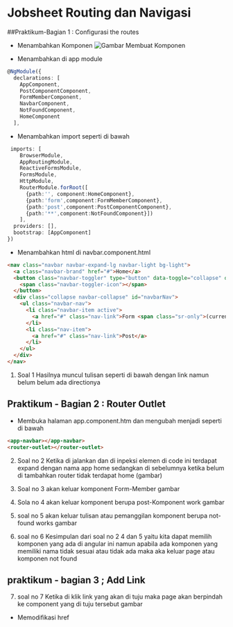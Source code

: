 # Jobsheet Routing dan Navigasi 

##Praktikum-Bagian 1 : Configurasi the routes 

- Menambahkan Komponen ![Gambar Membuat Komponen](/Users/rivaldosetyo/kuliah/Pemrograman_Web_Lanjut/gitbook_Laporan-Jobsheet/image/js10/1.png)

- Menambahkan di app module 
```typescript
@NgModule({
  declarations: [
    AppComponent,
    PostComponentComponent,
    FormMemberComponent,
    NavbarComponent,
    NotFoundComponent,
    HomeComponent
  ],
```
- Menambahkan import seperti di bawah 
```typescript
 imports: [
    BrowserModule,
    AppRoutingModule,
    ReactiveFormsModule,
    FormsModule,
    HttpModule,
    RouterModule.forRoot([
      {path:'', component:HomeComponent},
      {path:'form',component:FormMemberComponent},
      {path:'post',component:PostComponentComponent},
      {path:'**',component:NotFoundComponent}])
    ],
  providers: [],
  bootstrap: [AppComponent]
})
```
- Menambahkan html di navbar.component.html
```html
<nav class="navbar navbar-expand-lg navbar-light bg-light">
  <a class="navbar-brand" href="#">Home</a>
  <button class="navbar-toggler" type="button" data-toggle="collapse" data-target="#navbarNav" aria-controls="navbarnav" aria-expanded="false" aria-label="Toggle navigation">
    <span class="navbar-toggler-icon"></span>
  </button>
  <div class="collapse navbar-collapse" id="navbarNav">
    <ul class="navbar-nav">
      <li class="navbar-item active">
        <a href="#" class="nav-link">Form <span class="sr-only">(current)</span></a>
      </li>
      <li class="nav-item">
        <a href="#" class="nav-link">Post</a>
      </li>
    </ul>
  </div>
</nav>
```
1. Soal 1 
Hasilnya muncul tulisan seperti di bawah dengan link namun belum belum ada directionya 

## Praktikum - Bagian 2 : Router Outlet

- Membuka halaman app.component.htm dan mengubah menjadi seperti di bawah 
```html
<app-navbar></app-navbar>
<router-outlet></router-outlet>
```
2. Soal no 2 
Ketika di jalankan dan di inpeksi elemen di code ini terdapat expand dengan nama app home sedangkan di sebelumnya ketika belum di tambahkan router tidak terdapat home
(gambar)

3. Soal no 3 
akan keluar komponent Form-Member 
gambar

4. Sola no 4 
akan keluar komponent berupa post-Komponent work 
gambar

5. soal no 5 
akan keluar tulisan atau pemanggilan komponent berupa not-found works 
gambar

6. soal no 6 
Kesimpulan dari soal no 2 4 dan 5 yaitu kita dapat memilih komponen yang ada di angular ini namun apabila ada komponen yang memiliki nama tidak sesuai atau tidak ada maka aka keluar page atau komponen not found

## praktikum - bagian 3 ; Add Link

7. soal no 7 
Ketika di klik link yang akan di tuju maka page akan berpindah ke component yang di tuju tersebut 
gambar

- Memodifikasi href 


